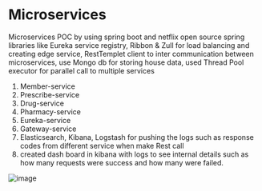 # Microservices
Microservices POC by using spring boot and netflix open source spring libraries like Eureka service registry, Ribbon &amp; Zull for load balancing and creating edge service, RestTemplet client to inter communication between microservices, use Mongo db for storing house data, used Thread Pool executor for parallel call to multiple services 
1. Member-service
2. Prescribe-service
3. Drug-service
4. Pharmacy-service
5. Eureka-service
6. Gateway-service
7. Elasticsearch, Kibana, Logstash for pushing the logs such as response codes from different service when make Rest call 
8. created dash board in kibana with logs to see internal details such as how many requests were success and how many were failed.


![image](https://user-images.githubusercontent.com/25625188/54933317-cf63ff00-4ef2-11e9-98b9-26e663fe7637.png)
